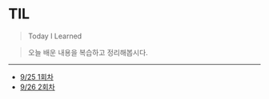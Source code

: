 # TIL

> Today I Learned

> 오늘 배운 내용을 복습하고 정리해봅시다.

---
- [9/25 1회차](./Review/230925_1.md)
- [9/26 2회차](./Review/230926_2.md)